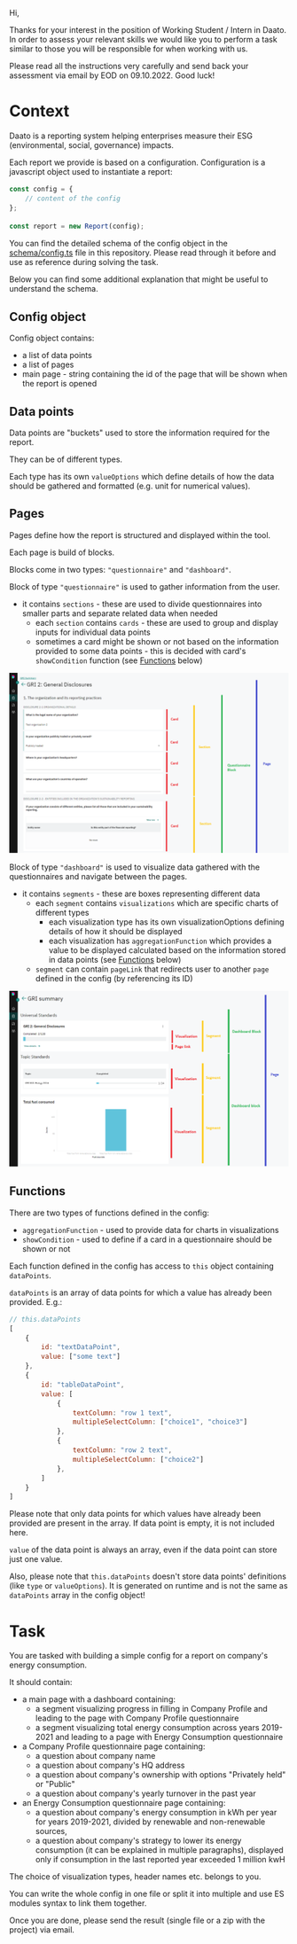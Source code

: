 Hi,

Thanks for your interest in the position of Working Student / Intern in Daato.
In order to assess your relevant skills we would like you to perform a task similar to those you will be responsible for when working with us. 

Please read all the instructions very carefully and send back your assessment via email by EOD on 09.10.2022. Good luck!

# Context
Daato is a reporting system helping enterprises measure their ESG (environmental, social, governance) impacts.

Each report we provide is based on a configuration. Configuration is a javascript object used to instantiate a report:
```javascript
const config = {
    // content of the config
};

const report = new Report(config);
```
You can find the detailed schema of the config object in the [schema/config.ts](schema/config.ts) file in this repository. Please read through it before and use as reference during solving the task. 

Below you can find some additional explanation that might be useful to understand the schema.

## Config object
Config object contains:
* a list of data points
* a list of pages
* main page - string containing the id of the page that will be shown when the report is opened
## Data points
Data points are "buckets" used to store the information required for the report. 

They can be of different types. 

Each type has its own `valueOptions` which define details of how the data should be gathered and formatted (e.g. unit for numerical values).
## Pages
Pages define how the report is structured and displayed within the tool.

Each page is build of blocks. 

Blocks come in two types: `"questionnaire"` and `"dashboard"`.

Block of type `"questionnaire"` is used to gather information from the user.
* it contains `sections` - these are used to divide questionnaires into smaller parts and separate related data when needed
    * each `section` contains `cards` - these are used to group and display inputs for individual data points
    * sometimes a card might be shown or not based on the information provided to some data points - this is decided with card's `showCondition` function (see [Functions](#functions) below)

![](examples/questionnaire-block.png)

Block of type `"dashboard"` is used to visualize data gathered with the questionnaires and navigate between the pages.
* it contains `segments` - these are boxes representing different data
    * each `segment` contains `visualizations` which are specific charts of different types
        * each visualization type has its own visualizationOptions defining details of how it should be displayed
        * each visualization has `aggregationFunction` which provides a value to be displayed calculated based on the information stored in data points (see [Functions](#functions) below)
    * `segment` can contain `pageLink` that redirects user to another `page` defined in the config (by referencing its ID)

![](examples/dashboard-block.png)
## Functions
There are two types of functions defined in the config:
* `aggregationFunction` - used to provide data for charts in visualizations
* `showCondition` - used to define if a card in a questionnaire should be shown or not

Each function defined in the config has access to `this` object containing `dataPoints`. 

`dataPoints` is an array of data points for which a value has already been provided. E.g.:
```javascript
// this.dataPoints 
[
    {
        id: "textDataPoint",
        value: ["some text"]
    },
    {
        id: "tableDataPoint",
        value: [
            {
                textColumn: "row 1 text",
                multipleSelectColumn: ["choice1", "choice3"]
            },
            {
                textColumn: "row 2 text",
                multipleSelectColumn: ["choice2"]
            },
        ]
    }
]
```
Please note that only data points for which values have already been provided are present in the array. If data point is empty, it is not included here.

`value` of the data point is always an array, even if the data point can store just one value.

Also, please note that `this.dataPoints` doesn't store data points' definitions (like `type` or `valueOptions`). It is generated on runtime and is not the same as `dataPoints` array in the config object!

# Task
You are tasked with building a simple config for a report on company's energy consumption.

It should contain:
* a main page with a dashboard containing:
    * a segment visualizing progress in filling in Company Profile and leading to the page with Company Profile questionnaire
    * a segment visualizing total energy consumption across years 2019-2021 and leading to a page with Energy Consumption questionnaire
* a Company Profile questionnaire page containing:
    * a question about company name
    * a question about company's HQ address
    * a question about company's ownership with options "Privately held" or "Public"
    * a question about company's yearly turnover in the past year
* an Energy Consumption questionnaire page containing:
    * a question about company's energy consumption in kWh per year for years 2019-2021, divided by renewable and non-renewable sources,
    * a question about company's strategy to lower its energy consumption (it can be explained in multiple paragraphs), displayed only if consumption in the last reported year exceeded 1 million kwH

The choice of visualization types, header names etc. belongs to you.

You can write the whole config in one file or split it into multiple and use ES modules syntax to link them together.

Once you are done, please send the result (single file or a zip with the project) via email.

